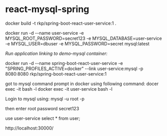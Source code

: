 # react-mysql-spring


docker build -t rkp/spring-boot-react-user-service:1 .

docker run -d --name user-service -e MYSQL_ROOT_PASSWORD=secret123 -e MYSQL_DATABASE=user-service -e MYSQL_USER=dbuser -e MYSQL_PASSWORD=secret mysql:latest

*Run application linking to demo-mysql container:*

docker run -d --name spring-boot-react-user-service -e "SPRING_PROFILES_ACTIVE=docker" --link user-service:mysql -p 8080:8080 rkp/spring-boot-react-user-service:1



got to mysql command prompt in docker using following command:
docer exec -it <mysql container-name> bash -l
docker exec -it user-service bash -l


Login to mysql using:
mysql -u root -p

then enter root password
secret123

use user-service
select * from user;


http://localhost:30000/
